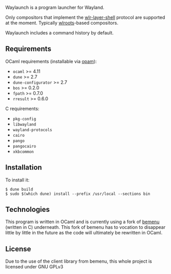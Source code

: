 Waylaunch is a program launcher for Wayland.

Only compositors that implement the [wlr-layer-shell](https://github.com/swaywm/wlr-protocols/tree/master/unstable) protocol are supported at the moment.
Typically [wlroots](https://github.com/swaywm/wlroots)-based compositors.

Waylaunch includes a command history by default.

## Requirements

OCaml requirements (installable via [opam](https://github.com/ocaml/opam)):
  - `ocaml` >= 4.11
  - `dune` >= 2.7
  - `dune-configurator` >= 2.7
  - `bos` >= 0.2.0
  - `fpath` >= 0.7.0
  - `rresult` >= 0.6.0

C requirements:
  - `pkg-config`
  - `libwayland`
  - `wayland-protocols`
  - `cairo`
  - `pango`
  - `pangocairo`
  - `xkbcommon`

## Installation

To install it:
```
$ dune build
$ sudo $(which dune) install --prefix /usr/local --sections bin
```

## Technologies

This program is written in OCaml and is currently using a fork of [bemenu](https://github.com/kit-ty-kate/bemenu) (written in C) underneath. This fork of bemenu has to vocation to disappear little by little in the future as the code will ultimately be rewritten in OCaml.

## License

Due to the use of the client library from bemenu, this whole project is licensed under GNU GPLv3
